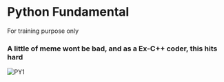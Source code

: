 # Python Fundamental

For training purpose only

### A little of meme wont be bad, and as a Ex-C++ coder, this hits hard

![PY1](Images/Py1.png)


